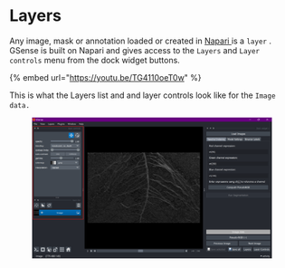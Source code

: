 # Layers

Any image, mask or annotation loaded or created in [Napari ](https://www.napari-hub.org/)is a `layer` . GSense is built on Napari and gives access to the `Layers` and `Layer controls` menu from the dock widget buttons.

{% embed url="https://youtu.be/TG4110oeT0w" %}



This is what the Layers list and and layer controls look like for the `Image data.`

<figure><img src="../../.gitbook/assets/image (22).png" alt=""><figcaption></figcaption></figure>
